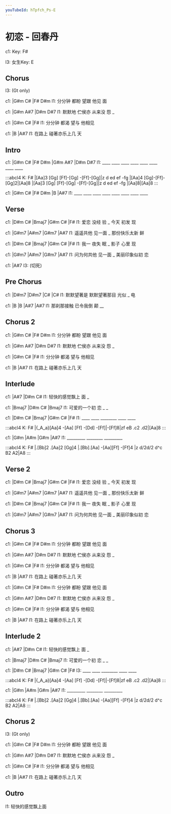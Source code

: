 ```yaml
---
youTubeId: hTpfch_Ps-E
---
```


# 初恋 - 回春丹

c1: Key: F#

l3: 女生Key: E

## Chorus

l3: (Gt only)

c1:       |G#m  C#  |F#   D#m
l1: 分分钟 都盼 望跟 他见 面

c1:       |G#m    A#7   |D#m D#7
l1: 默默地 伫侯亦 从来没 怨 _

c1:       |G#m  C#  |F#
l1: 分分钟 都渴 望与 他相见

c1:       |B           |A#7
l1: 在路上 碰著亦乐上几 天

## Intro

c1: |G#m  C#  |F#   D#m |G#m  A#7 |D#m  D#7
l1:  ____ ____ ____ ____ ____ ____ ____ ____

:::abcl4
K: F#
|[Aa]3 [Gg] [Ff]-[Gg] -[Ff]-[Gg]|z d ed ef -fg
|[Aa]4 [Gg]-[Ff]-[Gg]2|[Aa]8
|[Aa]3 [Gg] [Ff]-[Gg] -[Ff]-[Gg]|z d ed ef -fg
|[Aa]8|[Aa]8
:::

c1: |G#m  C#  |F#   D#m |B        |A#7
l1:  ____ ____ ____ ____ ____ ____ ____ ____

## Verse

c1: |D#m  C#  |Bmaj7 |G#m  C#  |F#
l1:  爱恋 没经 验   _ 今天 初发 现

c1: |G#m7    |A#m7    |G#m7        |A#7
l1:  遥遥共他 见一面 _ 那份快乐太新 鲜

c1: |D#m  C#  |Bmaj7 |G#m  C#  |F#
l1:  我一 夜失 眠   _ 影子 心里 现

c1: |G#m7      |A#m7    |G#m7        |A#7
l1:  问为何共他 见一面 _ 美丽印象似初 恋

c1: |A#7
l3:  (切死)

## Pre Chorus

c1: |D#m7      |D#m7         |C#    |C#
l1:  默默望著是  默默望著那目 光似 _ 电

c1: |B         |B        |A#7  |A#7
l1:  那刹那接触  已令我倒 颠 __

## Chorus 2

c1:       |G#m  C#  |F#   D#m
l1: 分分钟 都盼 望跟 他见 面

c1:       |G#m    A#7   |D#m D#7
l1: 默默地 伫侯亦 从来没 怨 _

c1:       |G#m  C#  |F#
l1: 分分钟 都渴 望与 他相见

c1:       |B           |A#7
l1: 在路上 碰著亦乐上几 天

## Interlude

c1: |A#7            |D#m  C#
l1:   轻快的感觉飘上  面 _

c1: |Bmaj7        |D#m  C# |Bmaj7
l1:   可爱的一个初  恋 _  _

c1: |D#m  C#  |Bmaj7   |G#m  C#  |F#
l1:  ____ ____ ________ ____ ____

:::abcl4
K: F#
|{_A_a}[Aa]4 -[Aa] [Ff] -[Dd] -[Ff]|-[Ff]8|zf eB .c2 .d2|[Aa]8
:::

c1: |G#m      |A#m     |G#m      |A#7
l1:  _________ ________ _________

:::abcl4
K: F#
|.[Bb]2 .[Aa]2 [Gg]4 |.[Bb].[Aa] -[Aa][Ff] -[Ff]4 |z d/2d/2 d^c B2 A2|A8
:::

## Verse 2

c1: |D#m  C#  |Bmaj7 |G#m  C#  |F#
l1:  爱恋 没经 验   _ 今天 初发 现

c1: |G#m7    |A#m7    |G#m7        |A#7
l1:  遥遥共他 见一面 _ 那份快乐太新 鲜

c1: |D#m  C#  |Bmaj7 |G#m  C#  |F#
l1:  我一 夜失 眠   _ 影子 心里 现

c1: |G#m7      |A#m7    |G#m7        |A#7
l1:  问为何共他 见一面 _ 美丽印象似初 恋

## Chorus 3

c1:       |G#m  C#  |F#   D#m
l1: 分分钟 都盼 望跟 他见 面

c1:       |G#m    A#7   |D#m D#7
l1: 默默地 伫侯亦 从来没 怨 _

c1:       |G#m  C#  |F#
l1: 分分钟 都渴 望与 他相见

c1:       |B           |A#7
l1: 在路上 碰著亦乐上几 天

c1:       |G#m  C#  |F#   D#m
l1: 分分钟 都盼 望跟 他见 面

c1:       |G#m    A#7   |D#m D#7
l1: 默默地 伫侯亦 从来没 怨 _

c1:       |G#m  C#  |F#
l1: 分分钟 都渴 望与 他相见

c1:       |B           |A#7
l1: 在路上 碰著亦乐上几 天

## Interlude 2

c1: |A#7            |D#m  C#
l1:   轻快的感觉飘上  面 _

c1: |Bmaj7        |D#m  C# |Bmaj7
l1:   可爱的一个初  恋 _  _

c1: |D#m  C#  |Bmaj7   |G#m  C#  |F#
l3:  ____ ____ ________ ____ ____

:::abcl4
K: F#
|{_A_a}[Aa]4 -[Aa] [Ff] -[Dd] -[Ff]|-[Ff]8|zf eB .c2 .d2|[Aa]8
:::

c1: |G#m      |A#m     |G#m      |A#7
l1:  _________ ________ _________

:::abcl4
K: F#
|.[Bb]2 .[Aa]2 [Gg]4 |.[Bb].[Aa] -[Aa][Ff] -[Ff]4 |z d/2d/2 d^c B2 A2|A8
:::

## Chorus 2

l3: (Gt only)

c1:       |G#m  C#  |F#   D#m
l1: 分分钟 都盼 望跟 他见 面

c1:       |G#m    A#7   |D#m D#7
l1: 默默地 伫侯亦 从来没 怨 _

c1:       |G#m  C#  |F#
l1: 分分钟 都渴 望与 他相见

c1:       |B           |A#7
l1: 在路上 碰著亦乐上几 天

## Outro

l1: 轻快的感觉飘上面
